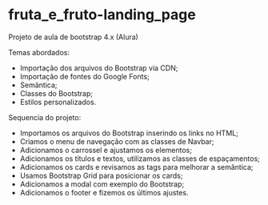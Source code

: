 # fruta_e_fruto-landing_page

Projeto de aula de bootstrap 4.x (Alura)

Temas abordados:

- Importação dos arquivos do Bootstrap via CDN;
- Importação de fontes do Google Fonts;
- Semântica;
- Classes do Bootstrap;
- Estilos personalizados.

Sequencia do projeto:

- Importamos os arquivos do Bootstrap inserindo os links no HTML;
- Criamos o menu de navegação com as classes de Navbar;
- Adicionamos o carrossel e ajustamos os elementos;
- Adicionamos os títulos e textos, utilizamos as classes de espaçamentos;
- Adicionamos os cards e revisamos as tags para melhorar a semântica;
- Usamos Bootstrap Grid para posicionar os cards;
- Adicionamos a modal com exemplo do Bootstrap;
- Adicionamos o footer e fizemos os últimos ajustes.
